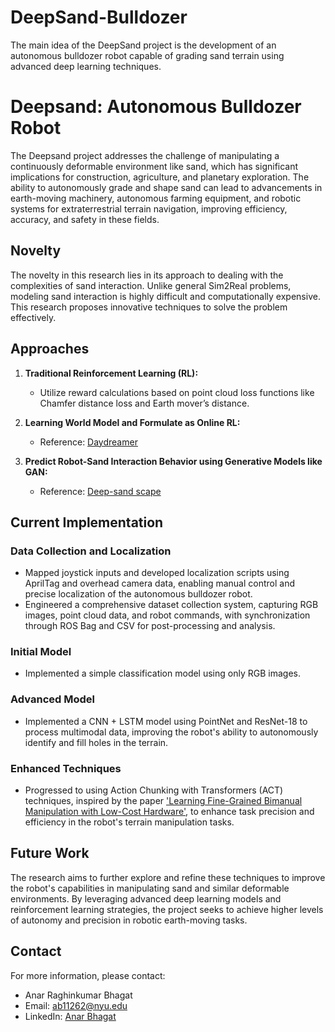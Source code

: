 # DeepSand-Bulldozer
The main idea of the DeepSand project is the development of an autonomous bulldozer robot capable of grading sand terrain using advanced deep learning techniques. 
# Deepsand: Autonomous Bulldozer Robot

The Deepsand project addresses the challenge of manipulating a continuously deformable environment like sand, which has significant implications for construction, agriculture, and planetary exploration. The ability to autonomously grade and shape sand can lead to advancements in earth-moving machinery, autonomous farming equipment, and robotic systems for extraterrestrial terrain navigation, improving efficiency, accuracy, and safety in these fields.

## Novelty

The novelty in this research lies in its approach to dealing with the complexities of sand interaction. Unlike general Sim2Real problems, modeling sand interaction is highly difficult and computationally expensive. This research proposes innovative techniques to solve the problem effectively.

## Approaches

1. **Traditional Reinforcement Learning (RL):**
   - Utilize reward calculations based on point cloud loss functions like Chamfer distance loss and Earth mover’s distance.

2. **Learning World Model and Formulate as Online RL:**
   - Reference: [Daydreamer](https://arxiv.org/abs/2005.04126)

3. **Predict Robot-Sand Interaction Behavior using Generative Models like GAN:**
   - Reference: [Deep-sand scape](https://arxiv.org/abs/1805.11014)

## Current Implementation

### Data Collection and Localization

- Mapped joystick inputs and developed localization scripts using AprilTag and overhead camera data, enabling manual control and precise localization of the autonomous bulldozer robot.
- Engineered a comprehensive dataset collection system, capturing RGB images, point cloud data, and robot commands, with synchronization through ROS Bag and CSV for post-processing and analysis.

### Initial Model

- Implemented a simple classification model using only RGB images.

### Advanced Model

- Implemented a CNN + LSTM model using PointNet and ResNet-18 to process multimodal data, improving the robot's ability to autonomously identify and fill holes in the terrain.

### Enhanced Techniques

- Progressed to using Action Chunking with Transformers (ACT) techniques, inspired by the paper ['Learning Fine-Grained Bimanual Manipulation with Low-Cost Hardware'](https://arxiv.org/abs/2008.06038), to enhance task precision and efficiency in the robot's terrain manipulation tasks.

## Future Work

The research aims to further explore and refine these techniques to improve the robot's capabilities in manipulating sand and similar deformable environments. By leveraging advanced deep learning models and reinforcement learning strategies, the project seeks to achieve higher levels of autonomy and precision in robotic earth-moving tasks.

## Contact

For more information, please contact:
- Anar Raghinkumar Bhagat
- Email: [ab11262@nyu.edu](mailto:ab11262@nyu.edu)
- LinkedIn: [Anar Bhagat](https://www.linkedin.com/in/anarbhagat)
